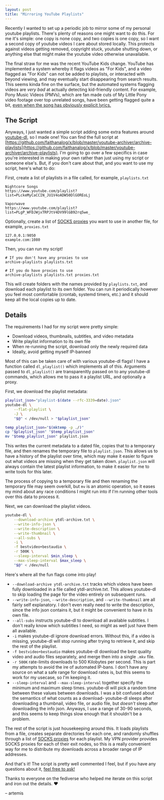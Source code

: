 ```yaml
---
layout: post
title: "Mirroring YouTube Playlists"
---
```


Recently I wanted to set up a periodic job to mirror some of my personal
youtube playlists. There's plenty of reasons one might want to do this. For me
it's simple: one copy is none copy, and two copies is one copy, so I want a
second copy of youtube videos I care about stored locally. This protects
against videos getting removed, copyright stuck, youtube shutting down, or
anything else that might make the youtube video otherwise unavailable.

The final straw for me was the recent YouTube Kids change. YouTube has
implemented a system whereby it flags videos as "For Kids", and a video flagged
as "For Kids" can not be added to playlists, or interacted with beyond viewing,
and may eventually start disappearing from search results. This seems kinda
fine on the surface, but the automated systems flagging videos are _very bad_
at actually detecting kid-friendly content. For example, Pony Music Videos
(PMVs), which are fan made cuts of My Little Pony video footage over top
unrelated songs, have been getting flagged quite a bit, [even when the song has
obviously explicit lyrics.](https://youtu.be/rl2MUeiOngg)

## The Script

Anyways, I just wanted a simple script adding some extra features around
[youtube-dl](https://ytdl-org.github.io/youtube-dl/index.html), so I made one!
You can find the full script at
[https://github.com/faithanalog/x/blob/master/youtube-archiver/archive-playlists](https://github.com/faithanalog/x/blob/master/youtube-archiver/archive-playlists).
I'm going to go over a few specifics in case you're interested in making your
own rather than just using my script or someone else's. But, if you don't care about that, and you want to use my script, here's what to do:

First, create a list of playlists in a file called, for example, `playlists.txt`

```
Nightcore Songs
https://www.youtube.com/playlist?list=PLckeMyCaCCIN_JU1V4oADW50DlGOREoLj

Vaporwave
https://www.youtube.com/playlist?list=PLgP_WFDJWjxTRPJtV4DV99lGB92rq5we_
```

Optionally, create a list of [SOCKS proxies](https://en.wikipedia.org/wiki/SOCKS)
you want to use in another file, for example, `proxies.txt`

```
127.0.0.1:9050
example.com:1080
```

Then, you can run my script!

```
# If you don't have any proxies to use
archive-playlists playlists.txt

# If you do have proxies to use
archive-playlists playlists.txt proxies.txt
```

This will create folders with the names provided by `playlists.txt`, and
download each playlist to its own folder. You can run it periodically however
you feel most comfortable (crontab, systemd timers, etc.) and it should keep
all the local copies up to date.


## Details

The requirements I had for my script were pretty simple:

- Download videos, thumbnails, subtitles, and video metadata
- Write playlist information to its own file
- When re-running the script, download only the newly required data
- Ideally, avoid getting myself IP-banned

Most of this can be taken care of with various youtube-dl flags! I have a
function called `dl_playlist()` which implements all of this. Arguments passed
to `dl_playlist()` are transparenltly passed on to any youtube-dl commands,
which allows me to pass it a playlist URL, and optionally a proxy.

First, we download the playlist metadata:

```bash
playlist_json="playlist-$(date --rfc-3339=date).json"
youtube-dl \
    --flat-playlist \
    -J \
    "$@" < /dev/null > "$playlist_json"

temp_playlist_json="$(mktemp -p ./)"
cp "$playlist_json" "$temp_playlist_json"
mv "$temp_playlist_json" playlist.json
```

This writes the current metadata to a dated file, copies that to a temporary
file, and then renames the temporary file to `playlist.json`. This allows us to
have a history of the playlist over time, which may make it easier to figure
out what videos are missing when they get taken down. `playlist.json` will
always contain the latest playlist information, to make it easier for me to
write tools for this later.

The process of copying to a temporary file and then renaming the temporary file
may seem overkill, but `mv` is an atomic operation, so it eases my mind about
any race conditions I might run into if I'm running other tools over this data
to process it.

Next, we can download the playlist videos.

```bash
youtube-dl \
    --download-archive ytdl-archive.txt \
    --write-info-json \
    --write-description \
    --write-thumbnail \
    --all-subs \
    -i \
    -f bestvideo+bestaudio \
    -r 500K \
    --sleep-interval $min_sleep \
    --max-sleep-interval $max_sleep \
    "$@" < /dev/null
```

Here's where all the fun flags come into play!

- `--download-archive ytdl-archive.txt` tracks which videos have been fully
  downloaded in a file called ytdl-archive.txt. This allows youtube-dl to skip
  loading the page for the video entirely on subsequent runs.
- `--write-info-json`, `--write-description`, and `--write-thumbnail` are all
  fairly self explanatory. I don't even really need to write the description,
  since the info json contains it, but it might be convenient to have in its
  own file.
- `--all-subs` instructs youtube-dl to download all available subtitles. I
  don't really know which subtitles I need, so might as well just have them all
  available.
- `-i` makes youtube-dl ignore download errors. Without this, if a video is
  missing, youtube-dl will stop running after trying to retrieve it, and skip
  the rest of the playlist.
- `-f bestvideo+bestaudio` makes youtube-dl download the best quality video and
  audio files separately, and merge then into a single `.mkv` file.
- `-r 500K` rate-limits downloads to 500 Kilobytes per second. This is part my
  attempts to avoid the ire of automated IP-bans. I don't have any source on
  what a safe range for download rates is, but this seems to work for my
  usecase, so I'm keeping it.
- `--sleep-interval` and `--max-sleep-interval` together specify the minimum
  and maximum sleep times. youtube-dl will pick a random time between these
  values between downloads. I was a bit confused about the semantics of what
  counts as a download- youtube-dl sleeps after downloading a thumbnail, video
  file, or audio file, but _doesn't_ sleep after downloading the info json.
  Anyways, I use a range of 30-90 seconds, and this seems to keep things slow
  enough that it shouldn't be a problem.

The rest of the script is just housekeeping around this. It loads playlists
from a file, creates separate directories for each one, and randomly shuffles
through a list of [SOCKS proxies](https://en.wikipedia.org/wiki/SOCKS) for each
playlist. My VPN provider provides SOCKS proxies for each of their exit nodes,
so this is a really convenient way for me to distribute my downloads across a
broader range of IP addresses.

And that's it!  The script is pretty well commented I feel, but if you have any
questions about it, [feel free to ask!](/contact.html)

Thanks to everyone on the fediverse who helped me iterate on this script and
iron out the details. ❤️

– artemis
